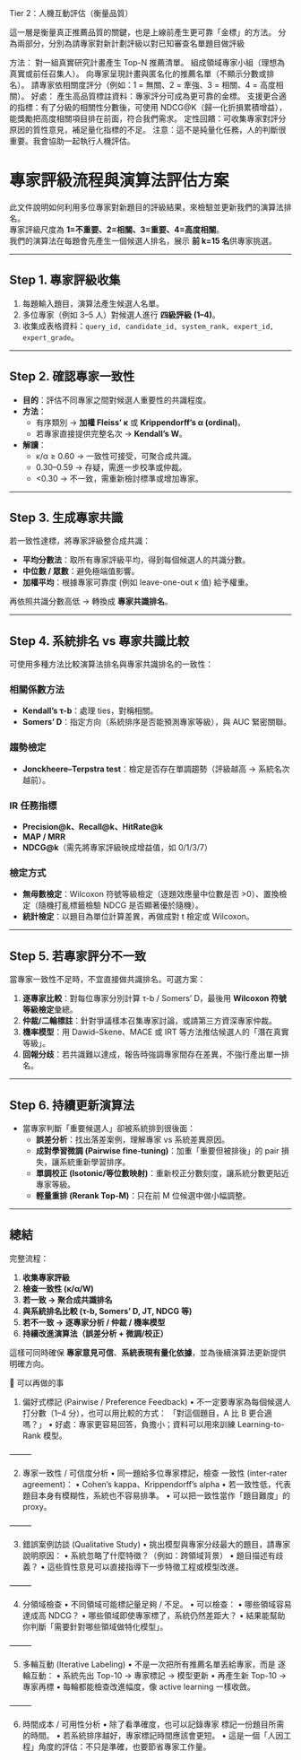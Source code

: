 Tier 2：人機互動評估（衡量品質）

這一層是衡量真正推薦品質的關鍵，也是上線前產生更可靠「金標」的方法。
分為兩部分，分別為請專家對新計劃評級以對已知審查名單題目做評級

方法：
對一組真實研究計畫產生 Top-N 推薦清單。
組成領域專家小組（理想為真實或前任召集人）。
向專家呈現計畫與匿名化的推薦名單（不顯示分數或排名）。
請專家依相關度評分（例如：1 = 無關、2 = 牽強、3 = 相關、4 = 高度相關）。
好處：
產生高品質標註資料：專家評分可成為更可靠的金標。
支援更合適的指標：有了分級的相關性分數後，可使用 NDCG@K（歸一化折損累積增益），能獎勵把高度相關項目排在前面，符合我們需求。
定性回饋：可收集專家對評分原因的質性意見，補足量化指標的不足。
注意：這不是純量化任務，人的判斷很重要。我會協助一起執行人機評估。
# 專家評級流程與演算法評估方案

此文件說明如何利用多位專家對新題目的評級結果，來檢驗並更新我們的演算法排名。  
專家評級尺度為 **1=不重要、2=相關、3=重要、4=高度相關**。  
我們的演算法在每題會先產生一個候選人排名，展示 **前 k=15 名**供專家挑選。

---

## Step 1. 專家評級收集
1. 每題輸入題目，演算法產生候選人名單。
2. 多位專家（例如 3–5 人）對候選人進行 **四級評級 (1–4)**。
3. 收集成表格資料：`query_id, candidate_id, system_rank, expert_id, expert_grade`。

---

## Step 2. 確認專家一致性
- **目的**：評估不同專家之間對候選人重要性的共識程度。  
- **方法**：
  - 有序類別 → **加權 Fleiss’ κ** 或 **Krippendorff’s α (ordinal)**。
  - 若專家直接提供完整名次 → **Kendall’s W**。
- **解讀**：
  - κ/α ≥ 0.60 → 一致性可接受，可聚合成共識。
  - 0.30–0.59 → 存疑，需進一步校準或仲裁。
  - <0.30 → 不一致，需重新檢討標準或增加專家。

---

## Step 3. 生成專家共識
若一致性達標，將專家評級整合成共識：
- **平均分數法**：取所有專家評級平均，得到每個候選人的共識分數。  
- **中位數 / 眾數**：避免極端值影響。  
- **加權平均**：根據專家可靠度 (例如 leave-one-out κ 值) 給予權重。  

再依照共識分數高低 → 轉換成 **專家共識排名**。

---

## Step 4. 系統排名 vs 專家共識比較
可使用多種方法比較演算法排名與專家共識排名的一致性：

### 相關係數方法
- **Kendall’s τ-b**：處理 ties，對稱相關。
- **Somers’ D**：指定方向（系統排序是否能預測專家等級），與 AUC 緊密關聯。

### 趨勢檢定
- **Jonckheere–Terpstra test**：檢定是否存在單調趨勢（評級越高 → 系統名次越前）。

### IR 任務指標
- **Precision@k、Recall@k、HitRate@k**  
- **MAP / MRR**  
- **NDCG@k**（需先將專家評級映成增益值，如 0/1/3/7）

### 檢定方式
- **無母數檢定**：Wilcoxon 符號等級檢定（逐題效應量中位數是否 >0）、置換檢定（隨機打亂標籤檢驗 NDCG 是否顯著優於隨機）。  
- **統計檢定**：以題目為單位計算差異，再做成對 t 檢定或 Wilcoxon。

---

## Step 5. 若專家評分不一致
當專家一致性不足時，不宜直接做共識排名。可選方案：
1. **逐專家比較**：對每位專家分別計算 τ-b / Somers’ D，最後用 **Wilcoxon 符號等級檢定**彙總。  
2. **仲裁/二輪標註**：針對爭議樣本召集專家討論，或請第三方資深專家仲裁。  
3. **機率模型**：用 Dawid–Skene、MACE 或 IRT 等方法推估候選人的「潛在真實等級」。  
4. **回報分歧**：若共識難以達成，報告時強調專家間存在差異，不強行產出單一排名。

---

## Step 6. 持續更新演算法
- 當專家判斷「重要候選人」卻被系統排到很後面：
  - **誤差分析**：找出落差案例，理解專家 vs 系統差異原因。  
  - **成對學習微調 (Pairwise fine-tuning)**：加重「重要但被排後」的 pair 損失，讓系統重新學習排序。  
  - **單調校正 (Isotonic/等位數映射)**：重新校正分數刻度，讓系統分數更貼近專家等級。  
  - **輕量重排 (Rerank Top-M)**：只在前 M 位候選中做小幅調整。  

---

## 總結
完整流程：
1. **收集專家評級**  
2. **檢查一致性 (κ/α/W)**  
3. **若一致 → 聚合成共識排名**  
4. **與系統排名比較 (τ-b, Somers’ D, JT, NDCG 等)**  
5. **若不一致 → 逐專家分析 / 仲裁 / 機率模型**  
6. **持續改進演算法（誤差分析 + 微調/校正）**

這樣可同時確保 **專家意見可信**、**系統表現有量化依據**，並為後續演算法更新提供明確方向。


🔑 可以再做的事

1. 偏好式標記 (Pairwise / Preference Feedback)
	•	不一定要專家為每個候選人打分數（1–4 分），也可以用比較的方式：
「對這個題目，A 比 B 更合適嗎？」
	•	好處：專家更容易回答，負擔小；資料可以用來訓練 Learning-to-Rank 模型。

⸻

2. 專家一致性 / 可信度分析
	•	同一題給多位專家標記，檢查 一致性 (inter-rater agreement)：
	•	Cohen’s kappa、Krippendorff’s alpha
	•	若一致性低，代表題目本身有模糊性，系統也不容易排準。
	•	可以把一致性當作「題目難度」的 proxy。

⸻

3. 錯誤案例訪談 (Qualitative Study)
	•	挑出模型與專家分歧最大的題目，請專家說明原因：
	•	系統忽略了什麼特徵？（例如：跨領域背景）
	•	題目描述有歧義？
	•	這些質性意見可以直接指導下一步特徵工程或模型改進。

⸻

4. 分領域檢查
	•	不同領域可能標記量足夠 / 不足。
	•	可以檢查：
	•	哪些領域容易達成高 NDCG？
	•	哪些領域即使專家標了，系統仍然差距大？
	•	結果能幫助你判斷「需要針對哪些領域做特化模型」。

⸻

5. 多輪互動 (Iterative Labeling)
	•	不是一次把所有推薦名單丟給專家，而是 逐輪互動：
	•	系統先出 Top-10 → 專家標記 → 模型更新
	•	再產生新 Top-10 → 專家再標
	•	每輪都能檢查改進幅度，像 active learning 一樣收斂。

⸻

6. 時間成本 / 可用性分析
	•	除了看準確度，也可以記錄專家 標記一份題目所需的時間。
	•	若系統排序越好，專家標記時間應該會更短。
	•	這是一個「人因工程」角度的評估：不只是準確，也要節省專家工作量。

